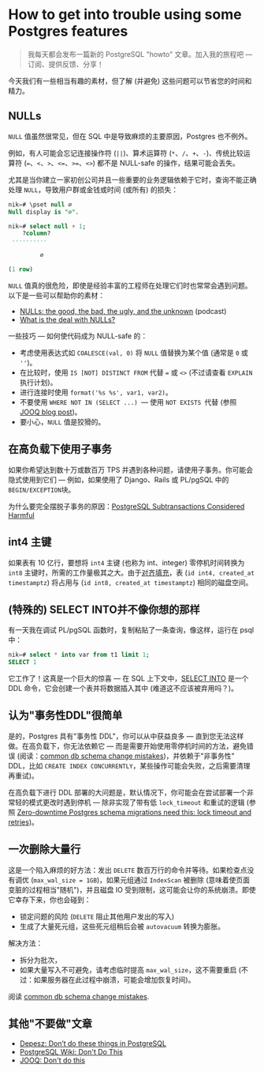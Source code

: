 # How to get into trouble using some Postgres features

>我每天都会发布一篇新的 PostgreSQL "howto" 文章。加入我的旅程吧 — 订阅、提供反馈、分享！

今天我们有一些相当有趣的素材，但了解 (并避免) 这些问题可以节省您的时间和精力。

## NULLs

`NULL` 值虽然很常见，但在 SQL 中是导致麻烦的主要原因，Postgres 也不例外。

例如，有人可能会忘记连接操作符 (`||`)、算术运算符 (`*`、`/`、`+`、`-`)、传统比较运算符 (`=`、`<`、`>`、`<=`、`>=`、`<>`) 都不是 NULL-safe 的操作，结果可能会丢失。

尤其是当你建立一家初创公司并且一些重要的业务逻辑依赖于它时，查询不能正确处理 `NULL`，导致用户群或金钱或时间 (或所有) 的损失：

```sql
nik=# \pset null ∅
Null display is "∅".

nik=# select null + 1;
	?column?
 ----------

         ∅

(1 row)
```

`NULL` 值真的很危险，即使是经验丰富的工程师在处理它们时也常常会遇到问题。以下是一些可以帮助你的素材：

- [NULLs: the good, the bad, the ugly, and the unknown](https://postgres.fm/episodes/nulls-the-good-the-bad-the-ugly-and-the-unknown) (podcast)
- [What is the deal with NULLs?](http://thoughts.davisjeff.com/2009/08/02/what-is-the-deal-with-nulls/)

一些技巧 — 如何使代码成为 NULL-safe 的：

- 考虑使用表达式如 `COALESCE(val, 0)` 将 `NULL` 值替换为某个值 (通常是 `0` 或 `''`)。
- 在比较时，使用 `IS [NOT] DISTINCT FROM` 代替 `=` 或 `<>`  (不过请查看 `EXPLAIN` 执行计划)。
- 进行连接时使用 `format('%s %s', var1, var2)`。
- 不要使用 `WHERE NOT IN (SELECT ...) `— 使用 `NOT EXISTS `代替 (参照 [JOOQ blog post](https://jooq.org/doc/latest/manual/reference/dont-do-this/dont-do-this-sql-not-in/))。
- 要小心，`NULL` 值是狡猾的。

## 在高负载下使用子事务

如果你希望达到数十万或数百万 TPS 并遇到各种问题，请使用子事务。你可能会隐式使用到它们 — 例如，如果使用了 Django、Rails 或 PL/pgSQL 中的`BEGIN/EXCEPTION`块。

为什么要完全摆脱子事务的原因：[PostgreSQL Subtransactions Considered Harmful](https://postgres.ai/blog/20210831-postgresql-subtransactions-considered-harmful)

## int4 主键

如果表有 10 亿行，要想将 `int4` 主键 (也称为 int、integer) 零停机时间转换为 `int8` 主键时，所需的工作量极其之大。由于[对齐填充](https://stackoverflow.com/questions/2966524/calculating-and-saving-space-in-postgresql/7431468#7431468)，表 (`id int4, created_at timestamptz`) 将占用与 (`id int8, created_at timestamptz`) 相同的磁盘空间。

## (特殊的) SELECT INTO并不像你想的那样

有一天我在调试 PL/pgSQL 函数时，复制粘贴了一条查询，像这样，运行在 psql 中：

```sql
nik=# select * into var from t1 limit 1;
SELECT 1
```

它工作了！这真是一个巨大的惊喜 — 在 SQL 上下文中，[SELECT INTO](https://postgresql.org/docs/current/sql-selectinto.html) 是一个 DDL 命令，它会创建一个表并将数据插入其中 (难道这不应该被弃用吗？)。

## 认为"事务性DDL"很简单

是的，Postgres 具有"事务性 DDL"，你可以从中获益良多 — 直到您无法这样做。在高负载下，你无法依赖它 — 而是需要开始使用零停机时间的方法，避免错误 (阅读：[common db schema change mistakes](https://postgres.ai/blog/20220525-common-db-schema-change-mistakes))，并依赖于"非事务性" DDL，比如 `CREATE INDEX CONCURRENTLY`，某些操作可能会失败，之后需要清理再重试)。

在高负载下进行 DDL 部署的大问题是，默认情况下，你可能会在尝试部署一个非常轻的模式更改时遇到停机 — 除非实现了带有低 `lock_timeout` 和重试的逻辑 (参照 [Zero-downtime Postgres schema migrations need this: lock timeout and retries](https://postgres.ai/blog/20210923-zero-downtime-postgres-schema-migrations-lock-timeout-and-retries))。

## 一次删除大量行

这是一个陷入麻烦的好方法：发出 `DELETE` 数百万行的命令并等待。如果检查点没有调优 (`max_wal_size = 1GB`)，如果元组通过 `IndexScan` 被删除 (意味着使页面变脏的过程相当"随机")，并且磁盘 IO 受到限制，这可能会让你的系统崩溃。即使它幸存下来，你也会碰到：

- 锁定问题的风险 (`DELETE` 阻止其他用户发出的写入)
- 生成了大量死元组，这些死元组稍后会被 `autovacuum` 转换为膨胀。

解决方法：

- 拆分为批次，
- 如果大量写入不可避免，请考虑临时提高 `max_wal_size`，这不需要重启 (不过：如果服务器在此过程中崩溃，可能会增加恢复时间)。

阅读 [common db schema change mistakes](https://postgres.ai/blog/20220525-common-db-schema-change-mistakes#case-4-unlimited-massive-change).

## 其他"不要做"文章

- [Depesz: Don’t do these things in PostgreSQL](https://depesz.com/2020/01/28/dont-do-these-things-in-postgresql/)
- [PostgreSQL Wiki: Don't Do This](https://wiki.postgresql.org/wiki/Don't_Do_This)
- [JOOQ: Don't do this](https://jooq.org/doc/latest/manual/reference/dont-do-this/)